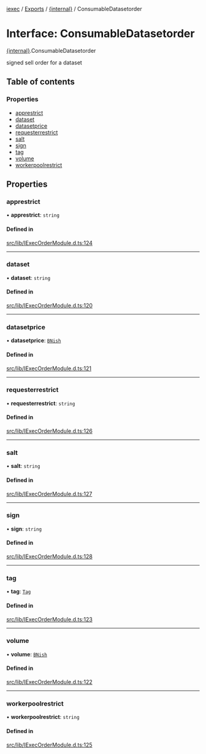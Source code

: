 [iexec](../README.md) / [Exports](../modules.md) / [{internal}](../modules/internal_.md) / ConsumableDatasetorder

# Interface: ConsumableDatasetorder

[{internal}](../modules/internal_.md).ConsumableDatasetorder

signed sell order for a dataset

## Table of contents

### Properties

- [apprestrict](internal_.ConsumableDatasetorder.md#apprestrict)
- [dataset](internal_.ConsumableDatasetorder.md#dataset)
- [datasetprice](internal_.ConsumableDatasetorder.md#datasetprice)
- [requesterrestrict](internal_.ConsumableDatasetorder.md#requesterrestrict)
- [salt](internal_.ConsumableDatasetorder.md#salt)
- [sign](internal_.ConsumableDatasetorder.md#sign)
- [tag](internal_.ConsumableDatasetorder.md#tag)
- [volume](internal_.ConsumableDatasetorder.md#volume)
- [workerpoolrestrict](internal_.ConsumableDatasetorder.md#workerpoolrestrict)

## Properties

### apprestrict

• **apprestrict**: `string`

#### Defined in

[src/lib/IExecOrderModule.d.ts:124](https://github.com/iExecBlockchainComputing/iexec-sdk/blob/92c9bf6/src/lib/IExecOrderModule.d.ts#L124)

___

### dataset

• **dataset**: `string`

#### Defined in

[src/lib/IExecOrderModule.d.ts:120](https://github.com/iExecBlockchainComputing/iexec-sdk/blob/92c9bf6/src/lib/IExecOrderModule.d.ts#L120)

___

### datasetprice

• **datasetprice**: [`BNish`](../modules/internal_.md#bnish)

#### Defined in

[src/lib/IExecOrderModule.d.ts:121](https://github.com/iExecBlockchainComputing/iexec-sdk/blob/92c9bf6/src/lib/IExecOrderModule.d.ts#L121)

___

### requesterrestrict

• **requesterrestrict**: `string`

#### Defined in

[src/lib/IExecOrderModule.d.ts:126](https://github.com/iExecBlockchainComputing/iexec-sdk/blob/92c9bf6/src/lib/IExecOrderModule.d.ts#L126)

___

### salt

• **salt**: `string`

#### Defined in

[src/lib/IExecOrderModule.d.ts:127](https://github.com/iExecBlockchainComputing/iexec-sdk/blob/92c9bf6/src/lib/IExecOrderModule.d.ts#L127)

___

### sign

• **sign**: `string`

#### Defined in

[src/lib/IExecOrderModule.d.ts:128](https://github.com/iExecBlockchainComputing/iexec-sdk/blob/92c9bf6/src/lib/IExecOrderModule.d.ts#L128)

___

### tag

• **tag**: [`Tag`](../modules/internal_.md#tag)

#### Defined in

[src/lib/IExecOrderModule.d.ts:123](https://github.com/iExecBlockchainComputing/iexec-sdk/blob/92c9bf6/src/lib/IExecOrderModule.d.ts#L123)

___

### volume

• **volume**: [`BNish`](../modules/internal_.md#bnish)

#### Defined in

[src/lib/IExecOrderModule.d.ts:122](https://github.com/iExecBlockchainComputing/iexec-sdk/blob/92c9bf6/src/lib/IExecOrderModule.d.ts#L122)

___

### workerpoolrestrict

• **workerpoolrestrict**: `string`

#### Defined in

[src/lib/IExecOrderModule.d.ts:125](https://github.com/iExecBlockchainComputing/iexec-sdk/blob/92c9bf6/src/lib/IExecOrderModule.d.ts#L125)
